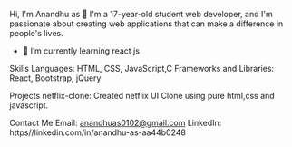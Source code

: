 
Hi, I'm Anandhu as 👋
I'm a 17-year-old student web developer, and I'm passionate about creating web applications that can make a difference in people's lives.

- 🌱 I’m currently learning react js

Skills
Languages: HTML, CSS, JavaScript,C
Frameworks and Libraries: React, Bootstrap, jQuery


Projects
netflix-clone: Created netflix UI Clone using pure html,css and javascript.


Contact Me
Email: anandhuas0102@gmail.com
LinkedIn: https//linkedin.com/in/anandhu-as-aa44b0248

